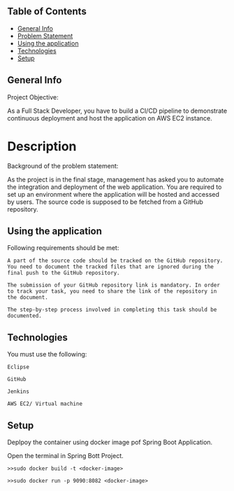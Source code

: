 ## Table of Contents

- [General Info](#General-info)
- [Problem Statement](#Description)
- [Using the application](#Using-the-application)
- [Technologies](#Technologies)
- [Setup](#Setup)

## General Info

Project Objective: 

As a Full Stack Developer, you have to build a CI/CD pipeline to demonstrate continuous deployment and host the application on AWS EC2 instance.

# Description 

Background of the problem statement: 

As the project is in the final stage, management has asked you to automate the integration and deployment of the web application. You are required to set up an environment where the application will be hosted and accessed by users. The source code is supposed to be fetched from a GitHub repository.

## Using the application

Following requirements should be met: 

    A part of the source code should be tracked on the GitHub repository. You need to document the tracked files that are ignored during the final push to the GitHub repository.

    The submission of your GitHub repository link is mandatory. In order to track your task, you need to share the link of the repository in the document.

    The step-by-step process involved in completing this task should be documented.

## Technologies

You must use the following: 

    Eclipse

    GitHub

    Jenkins

    AWS EC2/ Virtual machine

## Setup

Deplpoy the container using docker image pof Spring Boot Application.

Open the terminal in Spring Bott Project.
```
>>sudo docker build -t <docker-image>

>>sudo docker run -p 9090:8082 <docker-image>
```
